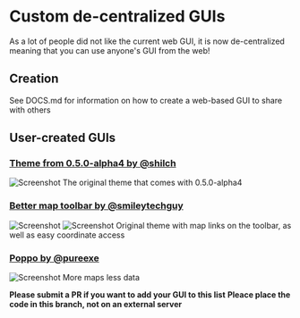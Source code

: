 # Custom de-centralized GUIs

As a lot of people did not like the current web GUI, it is now de-centralized meaning that you can use anyone's GUI from the web!

## Creation

See DOCS.md for information on how to create a web-based GUI to share with others

## User-created GUIs

### [Theme from 0.5.0-alpha4 by @shilch](http://pogo.abb.ink/0.5.0-alpha4/map.html)
![Screenshot](img/0.5.0-alpha4-screenshot.png
)
The original theme that comes with 0.5.0-alpha4


### [Better map toolbar by @smileytechguy](http://pogo.abb.ink/better-map/)
![Screenshot](img/better-map-screenshot1.png)
![Screenshot](img/better-map-screenshot2.png)
Original theme with map links on the toolbar, as well as easy coordinate access

### [Poppo by @pureexe](http://pogo.abb.ink/Poppo/)
![Screenshot](Poppo/preview/preview.png)
More maps less data


**Please submit a PR if you want to add your GUI to this list**
**Pleace place the code in this branch, not on an external server**
